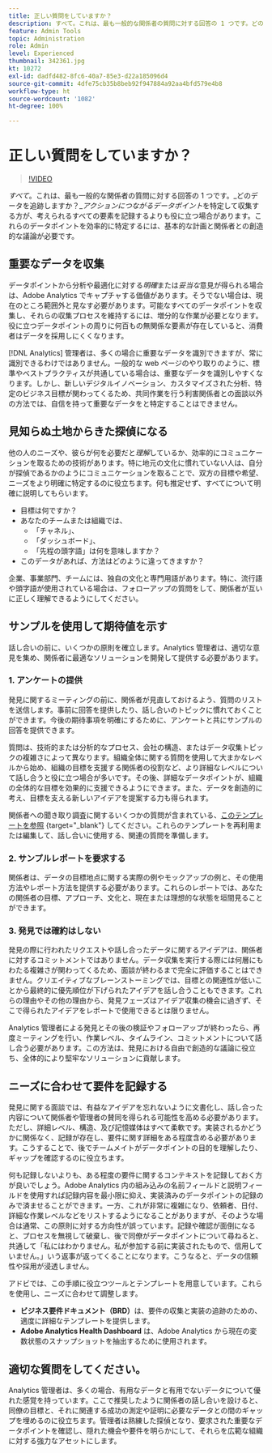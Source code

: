 ```yaml
---
title: 正しい質問をしていますか？
description: すべて。これは、最も一般的な関係者の質問に対する回答の 1 つです。どのデータを追跡しますか？アクションにつながるデータポイントを特定して収集する方が、考えられるすべての要素を記録するよりも役に立つ場合があります。これらのデータポイントを効率的に特定するには、基本的な計画と関係者との創造的な議論が必要です。
feature: Admin Tools
topic: Administration
role: Admin
level: Experienced
thumbnail: 342361.jpg
kt: 10272
exl-id: dadfd482-8fc6-40a7-85e3-d22a185096d4
source-git-commit: 4dfe75cb35b8beb92f947884a92aa4bfd579e4b8
workflow-type: ht
source-wordcount: '1082'
ht-degree: 100%

---
```


# 正しい質問をしていますか？

>[!VIDEO](https://video.tv.adobe.com/v/342361/?quality=12&learn=on)

_すべて_。これは、最も一般的な関係者の質問に対する回答の 1 つです。_どのデータを追跡しますか？__アクションにつながるデータポイント_&#x200B;を特定して収集する方が、考えられるすべての要素を記録するよりも役に立つ場合があります。これらのデータポイントを効率的に特定するには、基本的な計画と関係者との創造的な議論が必要です。

## 重要なデータを収集

データポイントから分析や最適化に対する&#x200B;_明確_&#x200B;または&#x200B;_妥当な_&#x200B;意見が得られる場合は、Adobe Analytics でキャプチャする価値があります。そうでない場合は、現在のところ範囲外と見なす必要があります。可能なすべてのデータポイントを収集し、それらの収集プロセスを維持するには、増分的な作業が必要となります。役に立つデータポイントの周りに何百もの無関係な要素が存在していると、消費者はデータを採用しにくくなります。

[!DNL Analytics] 管理者は、多くの場合に重要なデータを識別できますが、常に識別できるわけではありません。一般的な web ページのやり取りのように、標準やベストプラクティスが共通している場合は、重要なデータを識別しやすくなります。しかし、新しいデジタルイノベーション、カスタマイズされた分析、特定のビジネス目標が関わってくるため、共同作業を行う利害関係者との面談以外の方法では、自信を持って重要なデータをと特定することはできません。

## 見知らぬ土地からきた探偵になる

他の人のニーズや、彼らが何を必要だと&#x200B;_理解_&#x200B;しているか、効率的にコミュニケーションを取るための技術があります。特に地元の文化に慣れていない人は、自分が探偵であるかのようにコミュニケーションを取ることで、双方の目標や希望、ニーズをより明確に特定するのに役立ちます。何も推定せず、すべてについて明確に説明してもらいます。

* 目標は何ですか？
* あなたのチームまたは組織では、
   * 「チャネル」、
   * 「ダッシュボード」、
   * 「先程の頭字語」は何を意味しますか？
* このデータがあれば、方法はどのように違ってきますか？

企業、事業部門、チームには、独自の文化と専門用語があります。特に、流行語や頭字語が使用されている場合は、フォローアップの質問をして、関係者が互いに正しく理解できるようにしてください。

## サンプルを使用して期待値を示す

話し合いの前に、いくつかの原則を確立します。Analytics 管理者は、適切な意見を集め、関係者に最適なソリューションを開発して提供する必要があります。

### 1. アンケートの提供

発見に関するミーティングの前に、関係者が見直しておけるよう、質問のリストを送信します。事前に回答を提供したり、話し合いのトピックに慣れておくことができます。今後の期待事項を明確にするために、アンケートと共にサンプルの回答を提供できます。

質問は、技術的または分析的なプロセス、会社の構造、またはデータ収集トピックの複雑さによって異なります。組織全体に関する質問を使用して大まかなレベルから始め、組織の目標を支援する関係者の役割など、より詳細なレベルについて話し合うと役に立つ場合が多いです。その後、詳細なデータポイントが、組織の全体的な目標を効果的に支援できるようにできます。また、データを創造的に考え、目標を支える新しいアイデアを提案する力も得られます。

関係者への聞き取り調査に関するいくつかの質問が含まれている、[このテンプレートを参照](assets/stakeholder-questionnaire.pdf) {target=&quot;_blank&quot;} してください。これらのテンプレートを再利用または編集して、話し合いに使用する、関連の質問を準備します。

### 2. サンプルレポートを要求する

関係者は、データの目標地点に関する実際の例やモックアップの例と、その使用方法やレポート方法を提供する必要があります。これらのレポートでは、あなたの関係者の目標、アプローチ、文化と、現在または理想的な状態を垣間見ることができます。

### 3. 発見では確約はしない

発見の際に行われたリクエストや話し合ったデータに関するアイデアは、関係者に対するコミットメントではありません。データ収集を実行する際には何層にもわたる複雑さが関わってくるため、面談が終わるまで完全に評価することはできません。クリエイティブなブレーンストーミングでは、目標との関連性が低いことから最終的に優先順位が下げられたアイデアを話し合うこともできます。これらの理由やその他の理由から、発見フェーズはアイデア収集の機会に過ぎず、そこで得られたアイデアをレポートで使用できるとは限りません。

Analytics 管理者による発見とその後の検証やフォローアップが終わったら、再度ミーティングを行い、作業レベル、タイムライン、コミットメントについて話し合う必要があります。この方法は、発見における自由で創造的な議論に役立ち、全体的により堅牢なソリューションに貢献します。

## ニーズに合わせて要件を記録する

発見に関する面談では、有益なアイデアを忘れないように文書化し、話し合った内容について関係者や管理者の賛同を得られる可能性を高める必要があります。ただし、詳細レベル、構造、及び記憶媒体はすべて柔軟です。実装されるかどうかに関係なく、記録が存在し、要件に関す詳細をある程度含める必要があります。こうすることで、後でチームメイトがデータポイントの目的を理解したり、ギャップを確認するのに役立ちます。

何も記録しないよりも、ある程度の要件に関するコンテキストを記録しておく方が良いでしょう。Adobe Analytics 内の組み込みの名前フィールドと説明フィールドを使用すれば記録内容を最小限に抑え、実装済みのデータポイントの記録のみで済ませることができます。一方、これが非常に複雑になり、依頼者、日付、詳細な作業レベルなどをリストするようになることがありますが、そのような場合は通常、この原則に対する方向性が誤っています。記録や確認が面倒になると、プロセスを無視して破棄し、後で同僚がデータポイントについて尋ねると、共通して「私にはわかりません。私が参加する前に実装されたもので、信用していません。」いう返事が返ってくることになります。こうなると、データの信頼性や採用が浸透しません。

アドビでは、この手順に役立つツールとテンプレートを用意しています。これらを使用し、ニーズに合わせて調整します。

* **ビジネス要件ドキュメント（BRD）**&#x200B;は、要件の収集と実装の追跡のための、適度に詳細なテンプレートを提供します。
* **Adobe Analytics Health Dashboard** は、Adobe Analytics から現在の変数状態のスナップショットを抽出するために使用されます。

## 適切な質問をしてください。

Analytics 管理者は、多くの場合、有用なデータと有用でないデータについて優れた感覚を持っています。ここで推奨したように関係者の話し合いを設けると、同僚の目標と、それに関連する成功の測定や証明に必要なデータとの間のギャップを埋めるのに役立ちます。管理者は熟練した探偵となり、要求された重要なデータポイントを確認し、隠れた機会や要件を明らかにして、それらを広範な組織に対する強力なアセットにします。
